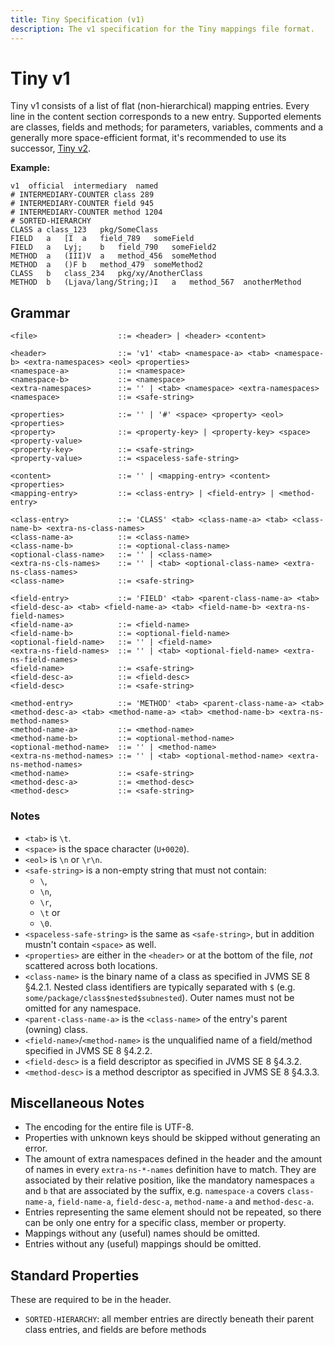 ```yaml
---
title: Tiny Specification (v1)
description: The v1 specification for the Tiny mappings file format.
---
```


# Tiny v1

Tiny v1 consists of a list of flat (non-hierarchical) mapping entries.
Every line in the content section corresponds to a new entry. Supported
elements are classes, fields and methods; for parameters, variables,
comments and a generally more space-efficient format, it's recommended
to use its successor, [Tiny v2](./v2.md).

**Example:**

```tiny:no-line-numbers
v1  official  intermediary  named
# INTERMEDIARY-COUNTER class 289
# INTERMEDIARY-COUNTER field 945
# INTERMEDIARY-COUNTER method 1204
# SORTED-HIERARCHY
CLASS a class_123	pkg/SomeClass
FIELD	a	[I	a	field_789	someField
FIELD	a	Lyj;	b	field_790	someField2
METHOD	a	(III)V	a	method_456	someMethod
METHOD	a	()F	b	method_479	someMethod2
CLASS	b	class_234	pkg/xy/AnotherClass
METHOD	b	(Ljava/lang/String;)I	a	method_567	anotherMethod
```


## Grammar

```bnf:no-line-numbers 
<file>                  ::= <header> | <header> <content>

<header>                ::= 'v1' <tab> <namespace-a> <tab> <namespace-b> <extra-namespaces> <eol> <properties>
<namespace-a>           ::= <namespace>
<namespace-b>           ::= <namespace>
<extra-namespaces>      ::= '' | <tab> <namespace> <extra-namespaces>
<namespace>             ::= <safe-string>

<properties>            ::= '' | '#' <space> <property> <eol> <properties>
<property>              ::= <property-key> | <property-key> <space> <property-value>
<property-key>          ::= <safe-string>
<property-value>        ::= <spaceless-safe-string>

<content>               ::= '' | <mapping-entry> <content> <properties>
<mapping-entry>         ::= <class-entry> | <field-entry> | <method-entry>

<class-entry>           ::= 'CLASS' <tab> <class-name-a> <tab> <class-name-b> <extra-ns-class-names>
<class-name-a>          ::= <class-name>
<class-name-b>          ::= <optional-class-name>
<optional-class-name>   ::= '' | <class-name>
<extra-ns-cls-names>    ::= '' | <tab> <optional-class-name> <extra-ns-class-names>
<class-name>            ::= <safe-string>

<field-entry>           ::= 'FIELD' <tab> <parent-class-name-a> <tab> <field-desc-a> <tab> <field-name-a> <tab> <field-name-b> <extra-ns-field-names>
<field-name-a>          ::= <field-name>
<field-name-b>          ::= <optional-field-name>
<optional-field-name>   ::= '' | <field-name>
<extra-ns-field-names>  ::= '' | <tab> <optional-field-name> <extra-ns-field-names>
<field-name>            ::= <safe-string>
<field-desc-a>          ::= <field-desc>
<field-desc>            ::= <safe-string>

<method-entry>          ::= 'METHOD' <tab> <parent-class-name-a> <tab> <method-desc-a> <tab> <method-name-a> <tab> <method-name-b> <extra-ns-method-names>
<method-name-a>         ::= <method-name>
<method-name-b>         ::= <optional-method-name>
<optional-method-name>  ::= '' | <method-name>
<extra-ns-method-names> ::= '' | <tab> <optional-method-name> <extra-ns-method-names>
<method-name>           ::= <safe-string>
<method-desc-a>         ::= <method-desc>
<method-desc>           ::= <safe-string>
```

### Notes

-   `<tab>` is `\t`.
-   `<space>` is the space character (`U+0020`).
-   `<eol>` is `\n` or `\r\n`.
-   `<safe-string>` is a non-empty string that must not contain:
    -   `\`,
    -   `\n`,
    -   `\r`,
    -   `\t` or
    -   `\0`.
-   `<spaceless-safe-string>` is the same as `<safe-string>`, but in
    addition mustn't contain `<space>` as well.
-   `<properties>` are either in the `<header>` or at the bottom of the
    file, *not* scattered across both locations.
-   `<class-name>` is the binary name of a class as specified in JVMS SE
    8 §4.2.1. Nested class identifiers are typically separated with `$`
    (e.g. `some/package/class$nested$subnested`). Outer names must not
    be omitted for any namespace.
-   `<parent-class-name-a>` is the `<class-name>` of the entry's parent
    (owning) class.
-   `<field-name>`/`<method-name>` is the unqualified name of a
    field/method specified in JVMS SE 8 §4.2.2.
-   `<field-desc>` is a field descriptor as specified in JVMS SE 8
    §4.3.2.
-   `<method-desc>` is a method descriptor as specified in JVMS SE 8
    §4.3.3.

## Miscellaneous Notes

-   The encoding for the entire file is UTF-8.
-   Properties with unknown keys should be skipped without generating an
    error.
-   The amount of extra namespaces defined in the header and the amount
    of names in every `extra-ns-*-names` definition have to match. They
    are associated by their relative position, like the mandatory
    namespaces `a` and `b` that are associated by the suffix, e.g.
    `namespace-a` covers `class-name-a`, `field-name-a`, `field-desc-a`,
    `method-name-a` and `method-desc-a`.
-   Entries representing the same element should not be repeated, so
    there can be only one entry for a specific class, member or
    property.
-   Mappings without any (useful) names should be omitted.
-   Entries without any (useful) mappings should be omitted.

## Standard Properties

These are required to be in the header.

-   `SORTED-HIERARCHY`: all member entries are directly beneath their
    parent class entries, and fields are before methods
````
